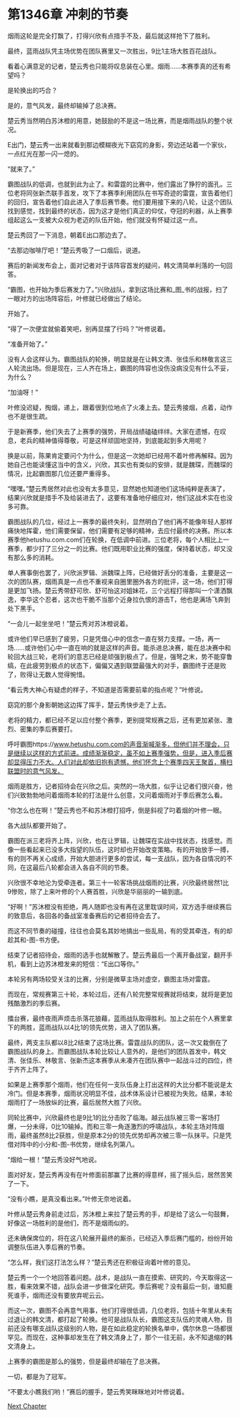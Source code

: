# 第1346章 冲刺的节奏

烟雨这轮是完全打飘了，打得兴欣有点措手不及，最后就这样抢下了胜利。

最终，蓝雨战队凭主场优势在团队赛里又一次胜出，9比1主场大胜百花战队。

看着心满意足的记者，楚云秀也只能将叹息装在心里。烟雨……本赛季真的还有希望吗？

是轮换出的巧合？

是的，意气风发，最终却输掉了总决赛。

楚云秀当然明白苏沐橙的用意，她鼓励的不是这一场比赛，而是烟雨战队的整个状况。

E出门，楚云秀一出来就看到那边模糊夜光下窈窕的身影，旁边还站着一个家伙，一点红光在那一闪一熄的。

“就来了。”

霸图战队的低调，也就到此为止了。和雷霆的比赛中，他们露出了狰狞的面孔。三位老将同张新杰联手首发，攻下了本赛季利用团队在书写奇迹的雷霆，宣告着他们的回归，宣告着他们自此进入了季后赛节奏。他们要用接下来的八轮，让这个团队找到感觉，找到最终的状态，因为这才是他们真正的仰仗，夺冠的利器，从上赛季组起这么一支被大众视为老迈的队伍开始，他们就没有怀疑过这一点。

楚云秀回了一下消息，朝着E出口那边去了。

“去那边咖啡厅吧！”楚云秀吸了一口烟后，说道。

赛后的新闻发布会上，面对记者对于该阵容首发的疑问，韩文清简单利落的一句回答。

“霸图，也开始为季后赛发力了。”兴欣战队，拿到这场比赛和_图_书的战报，扫了一眼对方的出场阵容后，叶修就已经做出了结论。

开始了。

“得了一次便宜就偷着笑吧，别再显摆了行吗？”叶修说着。

“准备开始了。”

没有人会这样认为。霸图战队的轮换，明显就是在让韩文清、张佳乐和林敬言这三人轮流出场。但是现在，三人齐在场上，霸图的阵容也没伤没病没见有什么不妥，为什么？

“加油呀！”

叶修没迟疑，掏烟，递上，跟着很到位地点了火凑上去。楚云秀接烟，点着，动作也不是很生疏。

于是新赛季，他们失去了上赛季的强势，开局战绩磕磕绊绊。大家在遗憾，在叹息，老兵的精神值得尊敬，可是这样顽固地坚持，到底能起到多大用呢？

换是以前，陈果肯定要问个为什么，但是这一次她却已经用不着叶修再解释。因为她自己也能读懂这当中的含义，兴欣，其实也有类似的安排，就是魏琛，而魏琛的情况，比起霸图那几位还要严重得多。

“嘿嘿。”楚云秀居然对此也没有太多意见，显然她也知道他们这场纯粹是表演了，结果兴欣就是措手不及给装进去了，这要有准备地仔细应对，他们这战术实在也没多可靠。

霸图战队的几位，经过上一赛季的最终失利，显然明白了他们再不能像年轻人那样痛快地挥霍，他们需要保留，他们需要有足够的精神，去应付最终的决赛。所以本赛季他hetushu.com.com们在轮换，在低调中前进。三位老将，每个人相比上一赛季，都少打了三分之一的比赛。他们既用职业比赛的强度，保持着状态，却又没有那么多的消耗。

单人赛事倒也罢了，兴欣派罗辑、派魏琛上阵，已经做好丢分的准备，主要是这一次的团队赛，烟雨真是一点也不重视来自圈里圈外各方的批评，这一场，他们打得是更加飞扬。楚云秀带舒可欣、舒可怡这对姐妹花，三个远程打得那叫一个潇洒飘逸，李华这个忍者，这次也干脆不当那个近身拉仇恨的游击T，他也是满场飞奔到处下黑手。

“一会儿一起坐坐吧！”楚云秀对苏沐橙说着。

或许他们早已感到了疲劳，只是凭借心中的信念一直在努力支撑。一场，再一场……或许他们心中一直在响的就是这样的声音。能杀进总决赛，能在总决赛中和轮回大战三轮，老将们的意志已经是顽强到极点了。但是，强弩之末，势不能穿鲁缟，在此疲劳到极点的状态下，偏偏又遇到联盟最强大的对手，霸图终于还是败了，败得让无数人觉得惋惜。

“看云秀大神心有疑虑的样子，不知道是否需要前辈的指点呢？”叶修说。

窈窕的那个身影朝她这边挥了挥手，楚云秀快步走了上去。

老将的精力，都已经不足以应付整个赛季，更别提常规赛之后，还有更加紧张、激烈、密集的季后赛要打。

呼吁霸图https://www.hetushu.com.com的声音渐喊渐多，但他们并不理会，只是继续以这样的方式前进。成绩渐渐稳定，虽不如上赛季强势，但是，进入季后赛却显得压力不大。人们对此却依旧抱有遗憾，他们怀念上个赛季四天王聚首，横扫联盟时的意气风发。

烟雨是胜方，记者招待会在兴欣之后。突然的一场大胜，似乎让记者们很兴奋，他们兴致勃勃地问着烟雨本轮的打法是什么创意，又问着烟雨对于季后赛怎么看。

“你怎么也在啊！”楚云秀也不和苏沐橙打招呼，倒是斜视了叼着烟的叶修一眼。

各大战队都要开始了。

霸图在派三老将齐上阵，兴欣，也在让罗辑，让魏琛在实战中找状态，找感觉。而像一些看起来已没多大指望的队伍，这时却也开始改变策略。有的开始放手一搏，有的则不再关心成绩，开始大胆进行更多的尝试，每一支战队，因为各自情况的不同，在这最后八轮都会进入各自不同的节奏。

兴欣很不幸地沦为受牵连者。第三十一轮客场挑战烟雨的比赛，兴欣最终居然1比9惨败，除了上来叶修的个人赛首胜，兴欣是华丽丽的一输到底。

“好啊！”苏沐橙没有拒绝，两人随即也没有再在这里耽误时间，双方选手继续赛后的致意后，各回各的备战室准备赛后的记者招待会去了。

而这不同节奏的碰撞，往往也会莫名其妙地搞出一些乱局，有的受其牵连，有的却趁其和-图-书方便。

结束了记者招待会，烟雨的选手也就解散了。楚云秀最后一个离开备战室，翻开手机，看到上边苏沐橙发来的短信：“E出口等你。”

本轮另有两场较受关注的比赛，分别是微草主场对虚空，霸图主场对雷霆。

而现在，常规赛第三十轮，本轮过后，还有八轮完整常规赛就将结束，就将是更加残酷激烈的季后赛。

擂台赛，最终夜雨声烦击杀落花狼藉，蓝雨战队取得胜利。加上之前在个人赛里拿下的两胜，蓝雨战队以4比1的领先优势，进入了团队赛。

最终，两支主队都以8比2结束了这场比赛。雷霆战队的团队，这一次又栽倒在了霸图战队的身上。而霸图战队本轮比较让人意外的，是他们的团队首发中，韩文清、张佳乐、林敬言、张新杰这本赛季从未凑齐在团队赛中一起战斗过的四位，终于齐齐上阵了。

如果是上赛季那个烟雨，他们在任何一支队伍身上打出这样的大比分都不能说是太冷门。但是本赛季，烟雨状况明显不佳，战术体系设计已被视为失败。结果，本轮烟雨打了一场放纵的比赛，最后居然大胜了兴欣。

同轮比赛中，兴欣最终也是9比1的比分击败了临海。越云战队被三零一客场打爆，一分未得，0比10输掉。而和三零一角逐激烈的呼啸战队，本轮主场对阵烟雨，最终虽然8比2获胜，但是原本2分的领先优势却再次被三零一队抹平。只是凭借对阵中的小分和-图-书优势，继续名列第八。

“烟给一根！”楚云秀没好气地说。

面对好友，楚云秀再没有在叶修面前那赢了比赛的得意样，摇了摇头后，居然苦笑了一下。

“没有小瞧，是真没看出来。”叶修无奈地说着。

叶修从楚云秀身前走过后，苏沐橙上来拉了楚云秀的手，却是给了这么一句鼓舞，好像这一场胜利的是他们，而不是烟雨似的。

还未确保席位的，将在这八轮展开最终的厮杀，已经迈入季后赛门槛的，纷纷开始调整队伍进入季后赛的节奏。

“怎么样，我们这打法怎么样？”楚云秀还在积极征询着叶修的意见。

楚云秀一个一个地回答着问题。战术，是战队一直在摸索、研究的，今天取得这一胜，看来效果不错，战队会进一步做深化研究。季后赛呢？没有最后一刻，谁知鹿死谁手，烟雨还没有要放弃呢云云。

而这一次，霸图不会再意气用事，他们打得很低调，几位老将，包括十年里从未有过退让的韩文清，都打起了轮换。他可是战队队长，霸图这支队伍的灵魂人物，目前还没有哪支战队这级别的人物，是在如此稳定的轮换名单中，偶尔休息一场都很罕见。而现在，这种事却发生在了韩文清身上了，那个一往无前，永不知退缩的韩文清身上。

上赛季的霸图是那么的强势，但是最终却输在了总决赛。

一切，都是为了冠军。

“不要太小瞧我们哟！”赛后的握手，楚云秀笑眯眯地对叶修说着。



[Next Chapter](%E7%AC%AC1347%E7%AB%A0%20%E6%97%A0%E5%A5%88%E7%9A%84%E7%83%9F%E9%9B%A8.md)